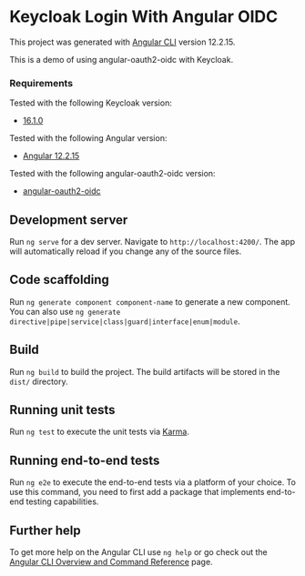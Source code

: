 # Keycloak Login With Angular OIDC

This project was generated with [Angular CLI](https://github.com/angular/angular-cli) version 12.2.15.

This is a demo of using angular-oauth2-oidc with Keycloak.
 
### Requirements
Tested with the following Keycloak version:
* [16.1.0](https://hub.docker.com/layers/jboss/keycloak/16.1.0/images/sha256-6ecb9492224c6cfbb55d43f64a5ab634145d8cc1eba14eae8c37e3afde89546e?context=explore)

Tested with the following Angular version:
* [Angular 12.2.15](https://github.com/angular/angular-cli)

Tested with the following angular-oauth2-oidc version:
* [angular-oauth2-oidc](https://github.com/manfredsteyer/angular-oauth2-oidc)

## Development server

Run `ng serve` for a dev server. Navigate to `http://localhost:4200/`. The app will automatically reload if you change any of the source files.

## Code scaffolding

Run `ng generate component component-name` to generate a new component. You can also use `ng generate directive|pipe|service|class|guard|interface|enum|module`.

## Build

Run `ng build` to build the project. The build artifacts will be stored in the `dist/` directory.

## Running unit tests

Run `ng test` to execute the unit tests via [Karma](https://karma-runner.github.io).

## Running end-to-end tests

Run `ng e2e` to execute the end-to-end tests via a platform of your choice. To use this command, you need to first add a package that implements end-to-end testing capabilities.

## Further help

To get more help on the Angular CLI use `ng help` or go check out the [Angular CLI Overview and Command Reference](https://angular.io/cli) page.
